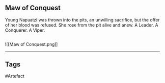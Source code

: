 ## Maw of Conquest
Young Napuatzi was thrown into the pits, an unwilling sacrifice, but the offer of her blood was refused.
She rose from the pit alive and anew.
A Leader. A Conquerer. A Viper.
## 
![[Maw of Conquest.png]]

---
## Tags
#Artefact